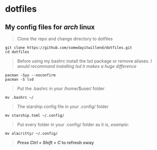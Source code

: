 # dotfiles
## My config files for *arch* linux
> Clone the repo and change directory to dotfiles
```
git clone https://github.com/somedayitwillend/dotfiles.git
cd dotfiles
```

> Before using my bashrc install the lsd package or remove aliases. *I would recommand installing lsd it makes a huge difference*
```
pacman -Syu --noconfirm
pacman -S lsd
```

> Put the .bashrc in your /home/$user/ folder
```
mv .bashrc ~/
```

> The starship config file in your .config/ folder
```
mv starship.toml ~/.config/
```

> Put every folder in your .config/ folder as it is, *example:*
```
mv alacritty/ ~/.config/
```

> **_Press Ctrl + Shift + C_ to refresh sway**
